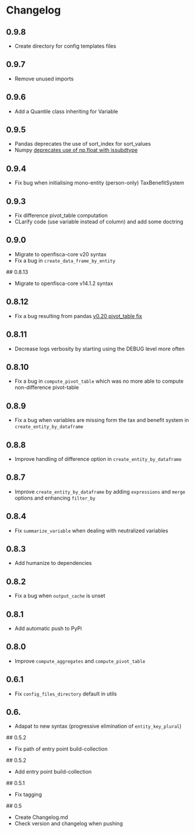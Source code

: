 
# Changelog

## 0.9.8
* Create directory for config templates files

## 0.9.7
* Remove unused imports

## 0.9.6
* Add a Quantile class inheriting for Variable

## 0.9.5
* Pandas deprecates the use of sort_index for sort_values
* Numpy [deprecates use of np.float with issubdtype](https://github.com/numpy/numpy/pull/9505)

## 0.9.4
* Fix bug when initialising mono-entity (person-only) TaxBenefitSystem

## 0.9.3
* Fix difference pivot_table computation
* CLarify code (use variable instead of column) and add some doctring

## 0.9.0
* Migrate to openfisca-core v20 syntax
* Fix a bug in `create_data_frame_by_entity`

## 0.8.13

* Migrate to openfisca-core v14.1.2 syntax

## 0.8.12
* Fix a bug resulting from pandas [v0.20 pivot_table fix](https://github.com/pandas-dev/pandas/pull/13554)
## 0.8.11

* Decrease logs verbosity by starting using the DEBUG level more often

## 0.8.10

* Fix a bug in `compute_pivot_table` which was no more able to compute non-difference pivot-table

## 0.8.9

* Fix a bug when variables are missing form the tax and benefit system in `create_entity_by_dataframe`

## 0.8.8

* Improve handling of difference option in `create_entity_by_dataframe`

## 0.8.7

* Improve `create_entity_by_dataframe` by adding `expressions` and `merge` options and
enhancing `filter_by`

## 0.8.4

* Fix `summarize_variable` when dealing with neutralized variables

## 0.8.3

* Add humanize to dependencies

## 0.8.2

* Fix a bug when `output_cache` is unset

## 0.8.1

* Add automatic push to PyPi

## 0.8.0

* Improve `compute_aggregates` and `compute_pivot_table`

## 0.6.1

* Fix `config_files_directory` default in utils

## 0.6.

* Adapat to new syntax (progressive elimination of `entity_key_plural`)

## 0.5.2

* Fix path of entry point build-collection

## 0.5.2

* Add entry point build-collection


## 0.5.1

* Fix tagging


## 0.5

* Create Changelog.md
* Check version and changelog when pushing
